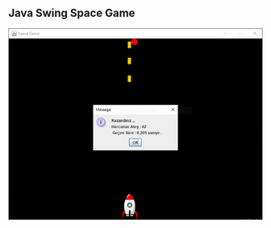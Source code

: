 ## Java Swing Space Game

![GAME](https://github.com/canozyigiit/java-space-game/blob/master/Ekran%20Al%C4%B1nt%C4%B1s%C4%B1.PNG)

